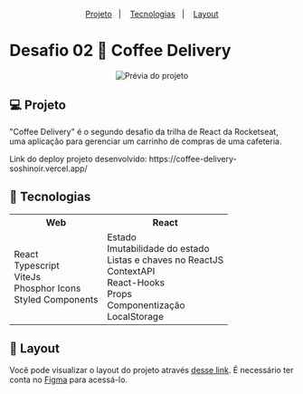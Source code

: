 <p align="center">
  <a href="#-projeto">Projeto</a>&nbsp;&nbsp;&nbsp;|&nbsp;&nbsp;&nbsp;  
  <a href="#-tecnologias">Tecnologias</a>&nbsp;&nbsp;&nbsp;|&nbsp;&nbsp;&nbsp;  
  <a href="#-layout">Layout</a>
</p>

# Desafio 02 🚀 Coffee Delivery

<p align="center">
 <img src="https://i.imgur.com/D5UsqWJ.png" alt="Prévia do projeto" />
</p>

## 💻 Projeto

"Coffee Delivery" é o segundo desafio da trilha de React da Rocketseat, uma aplicação para gerenciar um carrinho de compras de uma cafeteria.

<p>Link do deploy projeto desenvolvido: https://coffee-delivery-soshinoir.vercel.app/</p>

## 🚀 Tecnologias

<table align="center">
    <tr>
        <th> Web </th>
      <th> React </th>
    </tr>
    <tr>
        <td>
            React <br/>
            Typescript <br/>
            ViteJs <br/>
            Phosphor Icons <br/>
            Styled Components <br/>
       </td>
      <td>
        Estado <br/>
        Imutabilidade do estado <br/>
        Listas e chaves no ReactJS <br/>
        ContextAPI <br/>
         React-Hooks <br/>
         Props<br/>
         Componentização </br>
         LocalStorage </br>
      </td>
    </tr>
</table>

## 🔖 Layout

Você pode visualizar o layout do projeto através [desse link](https://www.figma.com/file/5yT9ZzZmRQRS4yivGGB3pl/Coffee-Delivery/duplicate). É necessário ter conta no [Figma](https://figma.com) para acessá-lo.

<br/><br/>
---
